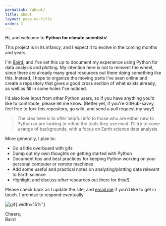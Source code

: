 ```yaml
---
permalink: /about/
title: about
layout: page-no-title
order: 1
---
```


Hi, and welcome to **Python for climate scientists**!

This project is in its infancy, and I expect it to evolve in the coming months and years.

I'm [Baird](https://bairdlangenbrunner.github.io), and I've set this up to document my experience using Python for data analysis and plotting.  My intention here is not to reinvent the wheel, since there are already many great resources out there doing something like this.  Instead, I hope to organize the moving parts I've seen online and create a repository that gives a good cross section of what exists already, as well as fill in some holes I've noticed.

I'd also love input from other Python users, so if you have anything you'd like to contribute, please let me know.  (Better yet, if you're GitHub-savvy, feel free to fork this repository, go wild, and send a pull request my way!)

> The idea here is to offer helpful info to those who are either new to Python or are looking to refine the tools they use most.  I'll try to cover a range of backgrounds, with a focus on Earth science data analysis.

More generally, I plan to:
* Go a little overboard with gifs
* Dump out my own thoughts on getting started with Python
* Document tips and best practices for keeping Python working on your personal computer or remote machines
* Add some useful and practical notes on analyzing/plotting data relevant to Earth science
* Highlight and discuss *other* resources out there for this(!)

Please check back as I update the site, and <a href="mailto:{{site.email}}">email me</a> if you'd like to get in touch.  I promise to respond eventually.

![gif](https://media.giphy.com/media/3oKIPnAiaMCws8nOsE/giphy.gif){:width=15%"}

Cheers,  
Baird
